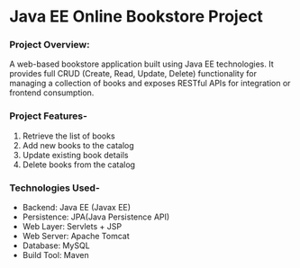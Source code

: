  # Java EE Online Bookstore Project

### Project Overview:
A web-based bookstore application built using Java EE technologies. It provides full CRUD (Create, Read, Update, Delete) functionality for managing a collection of books and exposes RESTful APIs for integration or frontend consumption.

###  Project Features-

  1. Retrieve the list of books
  2. Add new books to the catalog
  3. Update existing book details
  4. Delete books from the catalog


### Technologies Used-

  - Backend: Java EE (Javax EE)
  - Persistence: JPA(Java Persistence API)
  - Web Layer: Servlets + JSP
  - Web Server: Apache Tomcat
  - Database:	MySQL
  - Build Tool:	Maven

